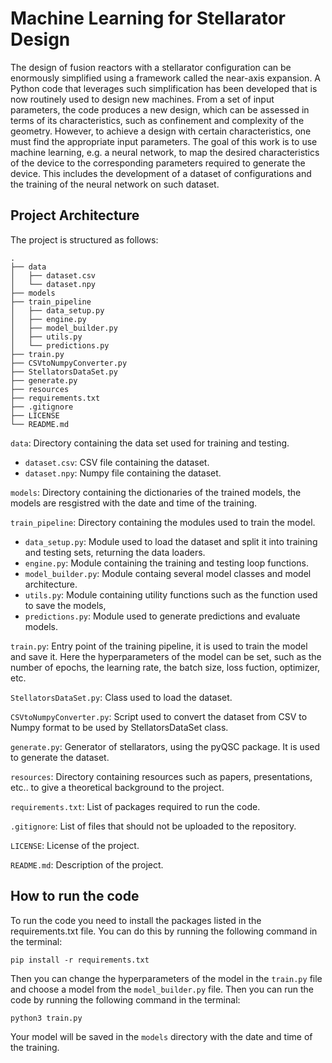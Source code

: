 # Machine Learning for Stellarator Design

The design of fusion reactors with a stellarator configuration can be enormously simplified using a framework called the near-axis expansion. A Python code that leverages such simplification has been developed that is now routinely used to design new machines. From a set of input parameters, the code produces a new design, which can be assessed in terms of its characteristics, such as confinement and complexity of the geometry. However, to achieve a design with certain characteristics, one must find the appropriate input parameters. The goal of this work is to use machine learning, e.g. a neural network, to map the desired characteristics of the device to the corresponding parameters required to generate the device. This includes the development of a dataset of configurations and the training of the neural network on such dataset.

## Project Architecture
The project is structured as follows:

```
.
├── data
│   ├── dataset.csv
│   └── dataset.npy
├── models
├── train_pipeline
│   ├── data_setup.py
│   ├── engine.py
│   ├── model_builder.py
│   ├── utils.py
│   └── predictions.py
├── train.py
├── CSVtoNumpyConverter.py
├── StellatorsDataSet.py
├── generate.py
├── resources 
├── requirements.txt
├── .gitignore
├── LICENSE
└── README.md
```

```data```: Directory containing the data set used for training and testing.

*  ```dataset.csv```: CSV file containing the dataset.
*  ```dataset.npy```: Numpy file containing the dataset.
    
```models```: Directory containing the dictionaries of the trained models, the models are resgistred with the date and time of the training.

```train_pipeline```: Directory containing the modules used to train the model.

 *   ```data_setup.py```: Module used to load the dataset and split it into training and testing sets, returning the data loaders.
 *   ```engine.py```: Module containing the training and testing loop functions.
 *   ```model_builder.py```: Module containg several model classes and model architecture.
 *   ```utils.py```: Module containing utility functions such as the function used to save the models,
 *   ```predictions.py```: Module used to generate predictions and evaluate models.

```train.py```: Entry point of the training pipeline, it is used to train the model and save it. Here the hyperparameters of the model can be set, such as the number of epochs, the learning rate, the batch size, loss fuction, optimizer, etc.

```StellatorsDataSet.py```: Class used to load the dataset.

```CSVtoNumpyConverter.py```: Script used to convert the dataset from CSV to Numpy format to be used by StellatorsDataSet class.

```generate.py```: Generator of stellarators, using the pyQSC package. It is used to generate the dataset.

```resources```: Directory containing resources such as papers, presentations, etc.. to give a theoretical background to the project.

```requirements.txt```: List of packages required to run the code.

```.gitignore```: List of files that should not be uploaded to the repository.

```LICENSE```: License of the project.

```README.md```: Description of the project.



## How to run the code

To run the code you need to install the packages listed in the requirements.txt file. You can do this by running the following command in the terminal:

```
pip install -r requirements.txt
```

Then you can change the hyperparameters of the model in the ```train.py``` file and choose a model from the ```model_builder.py``` file.
Then you can run the code by running the following command in the terminal:

```
python3 train.py
```
Your model will be saved in the ```models``` directory with the date and time of the training.